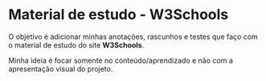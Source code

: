 <h1>Material de estudo - W3Schools</h1>
 
<p>O objetivo é adicionar minhas anotações, rascunhos e testes que faço com o material de estudo do site <strong>W3Schools</strong>.</p>

<p>Minha ideia é focar somente no conteúdo/aprendizado e não com a apresentação visual do projeto.</p>